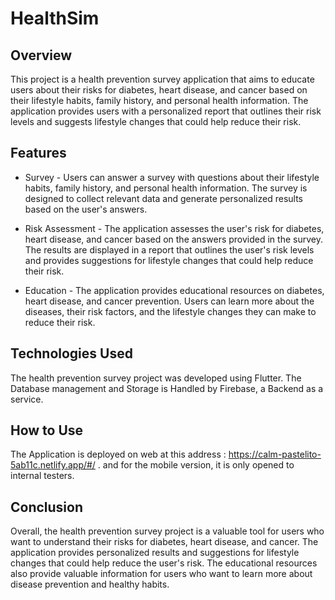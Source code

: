 # HealthSim

## Overview

This project is a health prevention survey application that aims to educate users about their risks for diabetes, heart disease, and cancer based on their lifestyle habits, family history, and personal health information. The application provides users with a personalized report that outlines their risk levels and suggests lifestyle changes that could help reduce their risk.

## Features

* Survey - Users can answer a survey with questions about their lifestyle habits, family history, and personal health information. The survey is designed to collect relevant data and generate personalized results based on the user's answers.

* Risk Assessment - The application assesses the user's risk for diabetes, heart disease, and cancer based on the answers provided in the survey. The results are displayed in a report that outlines the user's risk levels and provides suggestions for lifestyle changes that could help reduce their risk.

* Education - The application provides educational resources on diabetes, heart disease, and cancer prevention. Users can learn more about the diseases, their risk factors, and the lifestyle changes they can make to reduce their risk.

## Technologies Used

The health prevention survey project was developed using Flutter. The Database management and Storage is Handled by Firebase, a Backend as a service. 

## How to Use
The Application is deployed on web at this address : https://calm-pastelito-5ab11c.netlify.app/#/ .
and for the mobile version, it is only opened to internal testers. 
## Conclusion

Overall, the health prevention survey project is a valuable tool for users who want to understand their risks for diabetes, heart disease, and cancer. The application provides personalized results and suggestions for lifestyle changes that could help reduce the user's risk. The educational resources also provide valuable information for users who want to learn more about disease prevention and healthy habits.
